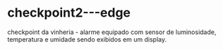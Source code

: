 # checkpoint2---edge
checkpoint da vinheria - alarme equipado com sensor de luminosidade, temperatura e umidade sendo exibidos em um display.
